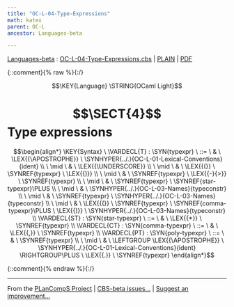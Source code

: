 ```yaml
---
title: "OC-L-04-Type-Expressions"
math: katex
parent: OC-L
ancestor: Languages-beta

---
```

[Languages-beta] : [OC-L-04-Type-Expressions.cbs] \| [PLAIN] \| [PDF]

{::comment}{% raw %}{:/}

$$\KEY{Language} \STRING{OCaml Light}$$

# $$\SECT{4}$$ Type expressions
           


$$\begin{align*}
  \KEY{Syntax} \
    \VARDECL{T} : \SYN{typexpr}
      \ ::= \ & \
      \LEX{{\APOSTROPHE}} \ \SYNHYPER{../.}{OC-L-01-Lexical-Conventions}{ident} \\
      \ \mid \ & \ \LEX{{\UNDERSCORE}} \\
      \ \mid \ & \ \LEX{{(}} \ \SYNREF{typexpr} \ \LEX{{)}} \\
      \ \mid \ & \ \SYNREF{typexpr} \ \LEX{{-}{>}} \ \SYNREF{typexpr} \\
      \ \mid \ & \ \SYNREF{typexpr} \ \SYNREF{star-typexpr}\PLUS \\
      \ \mid \ & \ \SYNHYPER{../.}{OC-L-03-Names}{typeconstr} \\
      \ \mid \ & \ \SYNREF{typexpr} \ \SYNHYPER{../.}{OC-L-03-Names}{typeconstr} \\
      \ \mid \ & \ \LEX{{(}} \ \SYNREF{typexpr} \ \SYNREF{comma-typexpr}\PLUS \ \LEX{{)}} \ \SYNHYPER{../.}{OC-L-03-Names}{typeconstr}
    \\
    \VARDECL{ST} : \SYN{star-typexpr}
      \ ::= \ & \
      \LEX{{*}} \ \SYNREF{typexpr}
    \\
    \VARDECL{CT} : \SYN{comma-typexpr}
      \ ::= \ & \
      \LEX{{,}} \ \SYNREF{typexpr}
    \\
    \VARDECL{PT} : \SYN{poly-typexpr}
      \ ::= \ & \
      \SYNREF{typexpr} \\
      \ \mid \ & \ \LEFTGROUP \LEX{{\APOSTROPHE}} \ \SYNHYPER{../.}{OC-L-01-Lexical-Conventions}{ident} \RIGHTGROUP\PLUS \ \LEX{{.}} \ \SYNREF{typexpr}
\end{align*}$$


[Funcons-beta]: /CBS-beta/math/Funcons-beta
  "FUNCONS-BETA"
[Unstable-Funcons-beta]: /CBS-beta/math/Unstable-Funcons-beta
  "UNSTABLE-FUNCONS-BETA"
[Languages-beta]: /CBS-beta/math/Languages-beta
  "LANGUAGES-BETA"
[Unstable-Languages-beta]: /CBS-beta/math/Unstable-Languages-beta
  "UNSTABLE-LANGUAGES-BETA"
[CBS-beta]: /CBS-beta
  "CBS-BETA"
[OC-L-04-Type-Expressions.cbs]: https://github.com/plancomps/CBS-beta/blob/master/Languages-beta/OCaml-Light/OC-L-cbs/OC-L/OC-L-04-Type-Expressions/OC-L-04-Type-Expressions.cbs
  "CBS SOURCE FILE ON GITHUB"
[PLAIN]: /CBS-beta/docs/Languages-beta/OCaml-Light/OC-L-cbs/OC-L/OC-L-04-Type-Expressions
  "CBS SOURCE WEB PAGE"
 [PRETTY]: /CBS-beta/math/Languages-beta/OCaml-Light/OC-L-cbs/OC-L/OC-L-04-Type-Expressions
  "CBS-KATEX WEB PAGE"
[PDF]: /CBS-beta/math/Languages-beta/OCaml-Light/OC-L-cbs/OC-L/OC-L-04-Type-Expressions/OC-L-04-Type-Expressions.pdf
  "CBS-LATEX PDF FILE"
[PLanCompS Project]: https://plancomps.github.io
  "PROGRAMMING LANGUAGE COMPONENTS AND SPECIFICATIONS PROJECT HOME PAGE"
{::comment}{% endraw %}{:/}

____
From the [PLanCompS Project] | [CBS-beta issues...] | [Suggest an improvement...]

[CBS-beta issues...]: https://github.com/plancomps/CBS-beta/issues
  "CBS-BETA ISSUE REPORTS ON GITHUB"
[Suggest an improvement...]: mailto:plancomps@gmail.com?Subject=CBS-beta%20-%20comment&Body=Re%3A%20CBS-beta%20specification%20at%20OC-L/OC-L-04-Type-Expressions/OC-L-04-Type-Expressions.cbs%0A%0AComment/Query/Issue/Suggestion%3A%0A%0A%0ASignature%3A%0A
  "GENERATE AN EMAIL TEMPLATE"
